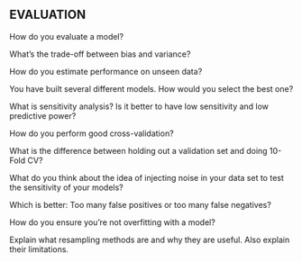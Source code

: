 ## EVALUATION

How do you evaluate a model?



What’s the trade-off between bias and variance?



How do you estimate performance on unseen data?



You have built several different models. How would you select the best one?



What is sensitivity analysis? Is it better to have low sensitivity and low predictive power?



How do you perform good cross-validation?



What is the difference between holding out a validation set and doing 10-Fold CV?




What do you think about the idea of injecting noise in your data set to test the sensitivity of your models?



Which is better: Too many false positives or too many false negatives?



How do you ensure you’re not overfitting with a model?



Explain what resampling methods are and why they are useful. Also explain their limitations.


